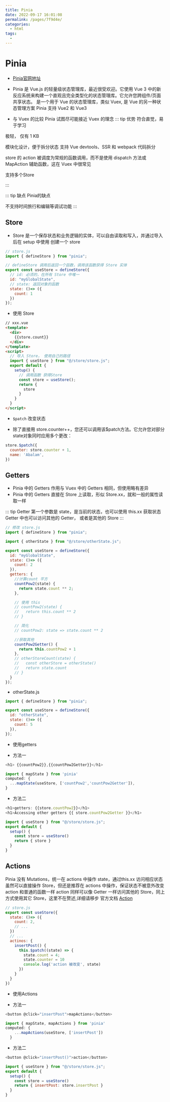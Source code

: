 ```yaml
---
title: Pinia
date: 2022-09-17 16:01:08
permalink: /pages/7f9d4e/
categories:
  - html
tags:
  - 
---
```



# Pinia
* [Pinia官网地址](https://pinia.vuejs.org/)

* Pinia 是 Vue.js 的轻量级状态管理库，最近很受欢迎。它使用 Vue 3 中的新反应系统来构建一个直观且完全类型化的状态管理库。它允许您跨组件/页面共享状态。 是一个用于 Vue 的状态管理库，类似 Vuex, 是 Vue 的另一种状态管理方案
Pinia 支持 Vue2 和 Vue3
* 与 Vuex 的比较 Pinia 试图尽可能接近 Vuex 的理念
::: tip 优势
符合直觉，易于学习

极轻， 仅有 1 KB

模块化设计，便于拆分状态 支持 Vue devtools、SSR 和 webpack 代码拆分

store 的 action 被调度为常规的函数调用，而不是使用 dispatch 方法或 MapAction 辅助函数，这在 Vuex 中很常见

支持多个Store

:::

::: tip 缺点
Pinia的缺点

不支持时间旅行和编辑等调试功能
:::

## Store
* Store 是一个保存状态和业务逻辑的实体，可以自由读取和写入，并通过导入后在 setup 中使用
创建一个 store

```js
// store.js
import { defineStore } from "pinia";

// defineStore 调用后返回一个函数，调用该函数获得 Store 实体
export const useStore = defineStore({
  // id: 必须的，在所有 Store 中唯一
  id: "myGlobalState",
  // state: 返回对象的函数
  state: ()=> ({
    count: 1
  })
});
```

* 使用 Store 

```html
// xxx.vue
<template>
  <div>
    {{store.count}}
  </div>
</template>
<script>
  // 导入 Store， 使用自己的路径
  import { useStore } from "@/store/store.js";
  export default {
    setup() {
      // 调用函数 获得Store
      const store = useStore();
      return {
        store
      }
    }
  }
</script>

```

* `$patch` 改变状态

* 除了直接用 store.counter++，您还可以调用该$patch方法。它允许您对部分state对象同时应用多个更改：
```js
store.$patch({
  counter: store.counter + 1,
  name: 'Abalam',
})
```

## Getters
* Pinia 中的 Getters 作用与 Vuex 中的 Getters 相同，但使用略有差异
* Pinia 中的 Getters 直接在 Store 上读取，形似 Store.xx，就和一般的属性读取一样

::: tip
Getter 第一个参数是 state，是当前的状态，也可以使用 this.xx 获取状态
Getter 中也可以访问其他的 Getter， 或者是其他的 Store
::: 
```js
// 修改 store.js
import { defineStore } from "pinia";

import { otherState } from "@/store/otherState.js";

export const useStore = defineStore({
  id: "myGlobalState",
  state: ()=> ({
    count: 2
  }),
  getters: {
    //计算count 平方
    countPow2(state) {
      return state.count ** 2;
    },

    // 使用 this
    // countPow2(state) {
    //   return this.count ** 2
    // }

    // 简化
    // countPow2: state => state.count ** 2

    //获取其他
    countPow2Getter() {
      return this.countPow2 + 1
    },
    // otherStoreCount(state) {
    //   const otherStore = otherState()
    //   return state.count
    // }
  }
});

```
* otherState.js
```js
import { defineStore } from "pinia";

export const useStore = defineStore({
  id: "otherState",
  state: ()=> ({
    count: 5
  }),
});

```

* 使用getters

* 方法一
```js
<h1> {{countPow2}},{{countPow2Getter}}</h1>

import { mapState } from 'pinia'
computed: {
  ...mapState(useStore, ['countPow2','countPow2Getter']),
}
```

* 方法二

```js
<h1>getters: {{store.countPow2}}</h1>
<h1>Accessing other getters {{ store.countPow2Getter }}</h1>

import { useStore } from "@/store/store.js";
export default {
  setup() {
    const store = useStore()
    return { store }
  }
}
```

## Actions

Pinia 没有 Mutations，统一在 actions 中操作 state，通过this.xx 访问相应状态
虽然可以直接操作 Store，但还是推荐在 actions 中操作，保证状态不被意外改变
action 和普通的函数一样
action 同样可以像 Getter 一样访问其他的 Store，同上方式使用其它 Store，这里不在赘述,详细请移步 官方文档 [Action](https://pinia.esm.dev/core-concepts/actions.html)

```js
// store.js
export const useStore({
  state: ()=> ({
    count: 2,
    // ...
  })
  // ...
  actinos: {
    insertPost() {
      this.$patch((state) => {
        state.count = 4;
        state.counter = 10
        console.log('action 被改变', state)
      })
    }
  }
})

```
* 使用Actions

* 方法一 

```js
<button @click="insertPost">mapActions</button>

import { mapState, mapActions } from 'pinia'
computed: {
    ...mapActions(useStore, ['insertPost'])
  }
```

* 方法二

```js
<button @click="insertPost()">action</button>

import { useStore } from "@/store/store.js";
export default {
  setup() {
    const store = useStore()
    return { insertPost: store.insertPost }
  }
}

```
